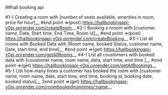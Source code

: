 ##hall booking api

#1-) Creating a room with [number of seats available, amenties in room, price for hour]__
#end point =>(post) https://hallbookingapi-y0pj.onrender.com/createRoom__
#2-) Booking a nroom with [customer name, Date, Start time, End Time, Room id]__
#end point =>(post) https://hallbookingapi-y0pj.onrender.com/createBooking__
#3-) List all rooms with Booked Data with [Room name, booked Status, customer name, Date, start time, end time]__
#end point =>(get) https://hallbookingapi-y0pj.onrender.com/getAllRooms__
#4-) List all coustomers with booked data with [coustomer name, room name, data, start time, end time ]__
#end point =>(get) https://hallbookingapi-y0pj.onrender.com/getAllBookings__
#5-) List how many times a customer has booked the room with [customer name, room name, date, start time, end time, booking id, booking date, booked status]__
3end point =>(get)  https://hallbookingapi-y0pj.onrender.com/roombookednumtimes/:name__
